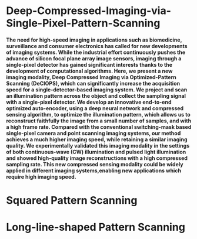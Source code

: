 # Deep-Compressed-Imaging-via-Single-Pixel-Pattern-Scanning
#### The need for high-speed imaging in applications such as biomedicine, surveillance and consumer electronics has called for new developments of imaging systems. While the industrial effort continuously pushes the advance of silicon focal plane array image sensors, imaging through a single-pixel detector has gained significant interests thanks to the development of computational algorithms. Here, we present a new imaging modality, Deep Compressed Imaging via Optimized-Pattern Scanning (DeCIOPS), which can significantly increase the acquisition speed for a single-detector-based imaging system. We project and scan an illumination pattern across the object and collect the sampling signal with a single-pixel detector. We develop an innovative end-to-end optimized auto-encoder, using a deep neural network and compressed sensing algorithm, to optimize the illumination pattern, which allows us to reconstruct faithfully the image from a small number of samples, and with a high frame rate. Compared with the conventional switching-mask based single-pixel camera and point scanning imaging systems, our method achieves a much higher imaging speed, while retaining a similar imaging quality. We experimentally validated this imaging modality in the settings of both continuous-wave (CW) illumination and pulsed light illumination and showed high-quality image reconstructions with a high compressed sampling rate. This new compressed sensing modality could be widely applied in different imaging systems,enabling new applications which require high imaging speed.

# Squared Pattern Scanning


# Long-line-shaped Pattern Scanning
